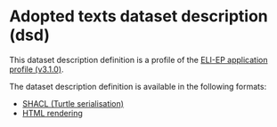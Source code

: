 # Adopted texts dataset description (dsd)

This dataset description definition is a profile of the [ELI-EP application profile (v3.1.0)](https://europarl.github.io/eli-ep/2.3.0/).

The dataset description definition is available in the following formats:
- [SHACL (Turtle serialisation)](./eli-ep_adopted-texts.shacl.ttl)
- [HTML rendering](https://europarl.github.io/eli-ep/dsd/adopted-texts)
